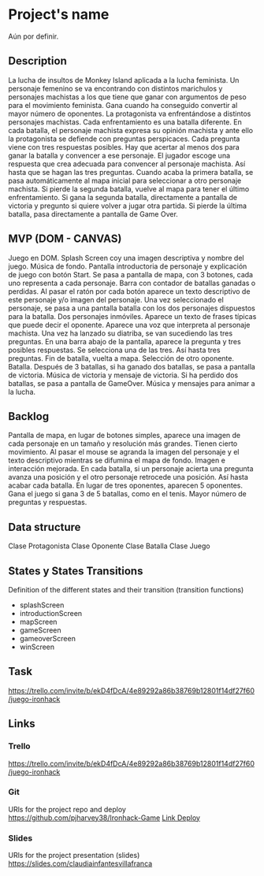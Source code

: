 # Project's name
Aún por definir.

## Description
La lucha de insultos de Monkey Island aplicada a la lucha feminista. Un personaje femenino se va encontrando con distintos marichulos y personajes machistas a los que tiene que ganar con argumentos de peso para el movimiento feminista. Gana cuando ha conseguido convertir al mayor número de oponentes.
La protagonista va enfrentándose a distintos personajes machistas.
Cada enfrentamiento es una batalla diferente.
En cada batalla, el personaje machista expresa su opinión machista y ante ello la protagonista se defiende con preguntas perspicaces.
Cada pregunta viene con tres respuestas posibles.
Hay que acertar al menos dos para ganar la batalla y convencer a ese personaje.
El jugador escoge una respuesta que crea adecuada para convencer al personaje machista.
Así hasta que se hagan las tres preguntas.
Cuando acaba la primera batalla, se pasa automáticamente al mapa inicial para seleccionar a otro personaje machista.
Si pierde la segunda batalla, vuelve al mapa para tener el último enfrentamiento.
Si gana la segunda batalla, directamente a pantalla de victoria y pregunto si quiere volver a jugar otra partida.
Si pierde la última batalla, pasa directamente a pantalla de Game Over.



## MVP (DOM - CANVAS)
Juego en DOM.
Splash Screen coy una imagen descriptiva y nombre del juego.
Música de fondo.
Pantalla introductoria de personaje y explicación de juego con botón Start.
Se pasa a pantalla de mapa, con 3 botones, cada uno representa a cada personaje.
Barra con contador de batallas ganadas o perdidas.
Al pasar el ratón por cada botón aparece un texto descriptivo de este personaje y/o imagen del personaje.
Una vez seleccionado el personaje, se pasa a una pantalla batalla con los dos personajes dispuestos para la batalla.
Dos personajes inmóviles.
Aparece un texto de frases típicas que puede decir el oponente.
Aparece una voz que interpreta al personaje machista.
Una vez ha lanzado su diatriba, se van sucediendo las tres preguntas.
En una barra abajo de la pantalla, aparece la pregunta y tres posibles respuestas.
Se selecciona una de las tres.
Así hasta tres preguntas.
Fin de batalla, vuelta a mapa.
Selección de otro oponente.
Batalla.
Después de 3 batallas, si ha ganado dos batallas, se pasa a pantalla de victoria. Música de victoria y mensaje de victoria.
Si ha perdido dos batallas, se pasa a pantalla de GameOver. Música y mensajes para animar a la lucha.

## Backlog
Pantalla de mapa, en lugar de botones simples, aparece una imagen de cada personaje en un tamaño y resolución más grandes. Tienen cierto movimiento.
Al pasar el mouse se agranda la imagen del personaje y el texto descriptivo mientras se difumina el mapa de fondo. Imagen e interacción mejorada.
En cada batalla, si un personaje acierta una pregunta avanza una posición y el otro personaje retrocede una posición. Así hasta acabar cada batalla.
En lugar de tres oponentes, aparecen 5 oponentes.
Gana el juego si gana 3 de 5 batallas, como en el tenis.
Mayor número de preguntas y respuestas.

## Data structure
Clase Protagonista
Clase Oponente
Clase Batalla
Clase Juego



## States y States Transitions
Definition of the different states and their transition (transition functions)

- splashScreen
- introductionScreen
- mapScreen
- gameScreen
- gameoverScreen
- winScreen


## Task
https://trello.com/invite/b/ekD4fDcA/4e89292a86b38769b12801f14df27f60/juego-ironhack




## Links


### Trello
https://trello.com/invite/b/ekD4fDcA/4e89292a86b38769b12801f14df27f60/juego-ironhack

### Git
URls for the project repo and deploy
https://github.com/pjharvey38/Ironhack-Game
[Link Deploy](http://github.com)


### Slides
URls for the project presentation (slides)
https://slides.com/claudiainfantesvillafranca

